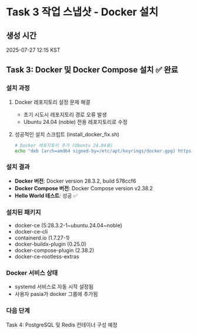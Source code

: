 # Task 3 작업 스냅샷 - Docker 설치

## 생성 시간
2025-07-27 12:15 KST

## Task 3: Docker 및 Docker Compose 설치 ✅ 완료

### 설치 과정
1. Docker 레포지토리 설정 문제 해결
   - 초기 시도시 레포지토리 경로 오류 발생
   - Ubuntu 24.04 (noble) 전용 레포지토리로 수정

2. 성공적인 설치 스크립트 (install_docker_fix.sh)
   ```bash
   # Docker 레포지토리 추가 (Ubuntu 24.04용)
   echo "deb [arch=amd64 signed-by=/etc/apt/keyrings/docker.gpg] https://download.docker.com/linux/ubuntu noble stable" | sudo tee /etc/apt/sources.list.d/docker.list > /dev/null
   ```

### 설치 결과
- **Docker 버전**: Docker version 28.3.2, build 578ccf6
- **Docker Compose 버전**: Docker Compose version v2.38.2
- **Hello World 테스트**: 성공 ✅

### 설치된 패키지
- docker-ce (5:28.3.2-1~ubuntu.24.04~noble)
- docker-ce-cli
- containerd.io (1.7.27-1)
- docker-buildx-plugin (0.25.0)
- docker-compose-plugin (2.38.2)
- docker-ce-rootless-extras

### Docker 서비스 상태
- systemd 서비스로 자동 시작 설정됨
- 사용자 pasia가 docker 그룹에 추가됨

### 다음 단계
Task 4: PostgreSQL 및 Redis 컨테이너 구성 예정